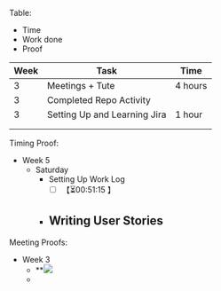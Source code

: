 Table:
- Time
- Work done
- Proof

| Week | Task                         | Time    |
| ---- | ---------------------------- | ------- |
| 3    | Meetings + Tute              | 4 hours |
| 3    | Completed Repo Activity      |         |
| 3    | Setting Up and Learning Jira | 1 hour  |
|      |                              |         |
|      |                              |         |

Timing Proof:
- Week 5
	- Saturday
		- Setting Up Work Log
			-  [ ] <span class="timer-r" id="uUFXEfh" data-dur="3075" data-ts="1755933635">【⏳00:51:15 】</span> 
		- Writing User Stories
			- 

Meeting Proofs:
- Week 3
	- **![](https://lh7-rt.googleusercontent.com/docsz/AD_4nXepD7vkiBRbCIC_4WMvLHE6GH2ecwvgAdZLfFFuvNe0alTf0rkX5IRU9ITXK3M8wYh8ZT-fs5zpB3Icux86BIUTsgF3XleZfz7PlE32LesWD_0niURd7ST7qGbEMC2Cd7qDzkw?key=M5zP7cONwAm1O9qPi8_UDA)
	- 